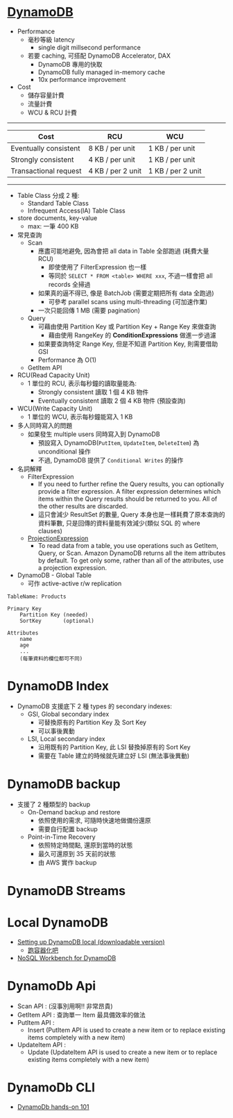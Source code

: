 
# [DynamoDB](https://docs.amazonaws.cn/en_us/amazondynamodb/latest/developerguide/Introduction.html)


- Performance
    - 毫秒等級 latency
        - single digit millsecond performance
    - 若要 caching, 可搭配 DynamoDB Accelerator, DAX
        - DynamoDB 專用的快取
        - DynamoDB fully managed in-memory cache
        - 10x performance improvement
- Cost
    - 儲存容量計費
    - 流量計費
    - WCU & RCU 計費

---

Cost                  | RCU               | WCU
--------------------- | ----------------- | ---------------
Eventually consistent | 8 KB / per unit   | 1 KB / per unit
Strongly consistent   | 4 KB / per unit   | 1 KB / per unit
Transactional request | 4 KB / per 2 unit | 1 KB / per 2 unit

---


- Table Class 分成 2 種:
    - Standard Table Class
    - Infrequent Access(IA) Table Class
- store documents, key-value
    - max: 一筆 400 KB
- 常見查詢
    - Scan
        - 應盡可能地避免, 因為會把 all data in Table 全部跑過 (耗費大量 RCU)
            - 即使使用了 FilterExpression 也一樣
            - 等同於 `SELECT * FROM <table> WHERE xxx`, 不過一樣會把 all records 全掃過
        - 如果真的逼不得已, 像是 BatchJob (需要定期把所有 data 全跑過)
            - 可參考 parallel scans using multi-threading (可加速作業)
        - 一次只能回傳 1 MB (需要 pagination)
    - Query
        - 可藉由使用 Partition Key 或 Partition Key + Range Key 來做查詢
            - 藉由使用 RangeKey 的 **ConditionExpressions** 做進一步過濾
        - 如果要查詢特定 Range Key, 但是不知道 Partition Key, 則需要借助 GSI
        - Performance 為 O(1)
    - GetItem API
- RCU(Read Capacity Unit)
    - 1 單位的 RCU, 表示每秒鐘的讀取量能為:
        - Strongly consistent   讀取 1 個 4 KB 物件
        - Eventually consistent 讀取 2 個 4 KB 物件 (預設查詢)
- WCU(Write Capacity Unit)
    - 1 單位的 WCU, 表示每秒鐘能寫入 1 KB
- 多人同時寫入的問題
    - 如果發生 multiple users 同時寫入到 DynamoDB
        - 預設寫入 DynamoDB(`PutItem`, `UpdateItem`, `DeleteItem`) 為 unconditional 操作
        - 不過, DynamoDB 提供了 `Conditional Writes` 的操作
- 名詞解釋
    - FilterExpression
        - If you need to further refine the Query results, you can optionally provide a filter expression. A filter expression determines which items within the Query results should be returned to you. All of the other results are discarded.
        - 這只會減少 ResultSet 的數量, Query 本身也是一樣耗費了原本查詢的資料筆數, 只是回傳的資料量能有效減少(類似 SQL 的 where clauses)
    - [ProjectionExpression](https://docs.aws.amazon.com/amazondynamodb/latest/developerguide/Expressions.ProjectionExpressions.html)
        - To read data from a table, you use operations such as GetItem, Query, or Scan. Amazon DynamoDB returns all the item attributes by default. To get only some, rather than all of the attributes, use a projection expression.
- DynamoDB - Global Table
    - 可作 active-active r/w replication

```
TableName: Products

Primary Key
    Partition Key (needed)
    SortKey       (optional)

Attributes
    name
    age
    ...
    (每筆資料的欄位都可不同)
```


# DynamoDB Index

- DynamoDB 支援底下 2 種 types 的 secondary indexes:
    - GSI, Global secondary index
        - 可替換原有的 Partition Key 及 Sort Key
        - 可以事後異動
    - LSI, Local secondary index
        - 沿用既有的 Partition Key, 此 LSI 替換掉原有的 Sort Key
        - 需要在 Table 建立的時候就先建立好 LSI (無法事後異動)


# DynamoDB backup

- 支援了 2 種類型的 backup
    - On-Demand backup and restore
        - 依照使用的需求, 可隨時快速地做備份還原
        - 需要自行配置 backup
    - Point-in-Time Recovery
        - 依照特定時間點, 還原到當時的狀態
        - 最久可還原到 35 天前的狀態
        - 由 AWS 實作 backup


# DynamoDB Streams


# Local DynamoDB

- [Setting up DynamoDB local (downloadable version)](https://docs.aws.amazon.com/amazondynamodb/latest/developerguide/DynamoDBLocal.html)
    - [跑容器化吧](https://docs.aws.amazon.com/amazondynamodb/latest/developerguide/DynamoDBLocal.DownloadingAndRunning.html#docker)
- [NoSQL Workbench for DynamoDB](https://docs.aws.amazon.com/amazondynamodb/latest/developerguide/workbench.html)


# DynamoDb Api

- Scan API       : (沒事別用啊!! 非常昂貴)
- GetItem API    : 查詢單一 Item 最具備效率的做法
- PutItem API    : 
    - Insert (PutItem    API is used to create a new item or to replace existing items completely with a new item)
- UpdateItem API : 
    - Update (UpdateItem API is used to create a new item or to replace existing items completely with a new item)


# DynamoDb CLI

- [DynamoDb hands-on 101](https://amazon-dynamodb-labs.workshop.aws/hands-on-labs/setup.html)
